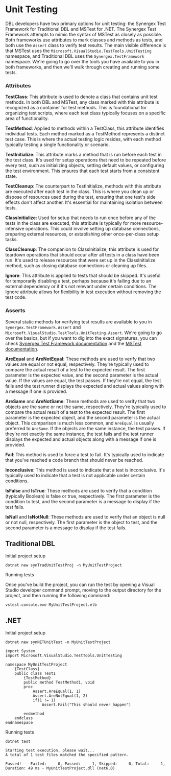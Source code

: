 # Unit Testing
DBL developers have two primary options for unit testing: the Synergex Test Framework for Traditional DBL and MSTest for .NET. The Synergex Test Framework attempts to mimic the syntax of MSTest as closely as possible. Both frameworks use attributes to mark classes and methods as tests, and both use the `Assert` class to verify test results. The main visible difference is that MSTest uses the `Microsoft.VisualStudio.TestTools.UnitTesting` namespace, and Traditional DBL uses the `Synergex.TestFramework` namespace. We're going to go over the tools you have available to you in both frameworks, and then we'll walk through creating and running some tests.

### Attributes

**TestClass**: This attribute is used to denote a class that contains unit test methods. In both DBL and MSTest, any class marked with this attribute is recognized as a container for test methods. This is foundational for organizing test scripts, where each test class typically focuses on a specific area of functionality.

**TestMethod**: Applied to methods within a TestClass, this attribute identifies individual tests. Each method marked as a TestMethod represents a distinct test case. This is where the actual testing logic resides, with each method typically testing a single functionality or scenario.

**TestInitialize**: This attribute marks a method that is run before each test in the test class. It's used for setup operations that need to be repeated before every test, such as initializing objects, setting default values, or configuring the test environment. This ensures that each test starts from a consistent state.

**TestCleanup**: The counterpart to TestInitialize, methods with this attribute are executed after each test in the class. This is where you clean up or dispose of resources used during the test, ensuring that one test's side effects don't affect another. It's essential for maintaining isolation between tests.

**ClassInitialize**: Used for setup that needs to run once before any of the tests in the class are executed, this attribute is typically for more resource-intensive operations. This could involve setting up database connections, preparing external resources, or establishing other once-per-class setup tasks.

**ClassCleanup**: The companion to ClassInitialize, this attribute is used for teardown operations that should occur after all tests in a class have been run. It's used to release resources that were set up in the ClassInitialize method, such as closing database connections or cleaning up files.

**Ignore**: This attribute is applied to tests that should be skipped. It's useful for temporarily disabling a test, perhaps because it's failing due to an external dependency or if it's not relevant under certain conditions. The Ignore attribute allows for flexibility in test execution without removing the test code.

### Asserts
Several static methods for verifying test results are available to you in `Synergex.TestFramework.Assert` and `Microsoft.VisualStudio.TestTools.UnitTesting.Assert`. We're going to go over the basics, but if you want to dig into the exact signatures, you can check [Synergex Test Framework documentation](https://www.synergex.com/docs/#vs/Assert.htm) and the [MSTest documentation](https://docs.microsoft.com/en-us/dotnet/api/microsoft.visualstudio.testtools.unittesting.assert?view=mstest-net-1.3.2).

**AreEqual** and **AreNotEqual**: These methods are used to verify that two values are equal or not equal, respectively. They're typically used to compare the actual result of a test to the expected result. The first parameter is the expected value, and the second parameter is the actual value. If the values are equal, the test passes. If they're not equal, the test fails and the test runner displays the expected and actual values along with a message if one is provided.

**AreSame** and **AreNotSame**: These methods are used to verify that two objects are the same or not the same, respectively. They're typically used to compare the actual result of a test to the expected result. The first parameter is the expected object, and the second parameter is the actual object. This comparison is much less common, and `AreEqual` is usually preferred to `AreSame`. If the objects are the same instance, the test passes. If they're not exactly the same instance, the test fails and the test runner displays the expected and actual objects along with a message if one is provided.

**Fail**: This method is used to force a test to fail. It's typically used to indicate that you've reached a code branch that should never be reached. 

**Inconclusive**: This method is used to indicate that a test is inconclusive. It's typically used to indicate that a test is not applicable under certain conditions.

**IsFalse** and **IsTrue**: These methods are used to verify that a condition (typically Boolean) is false or true, respectively. The first parameter is the condition to test, and the second parameter is a message to display if the test fails.

**IsNull** and **IsNotNull**: These methods are used to verify that an object is null or not null, respectively. The first parameter is the object to test, and the second parameter is a message to display if the test fails.

## Traditional DBL
Initial project setup

```console
dotnet new synTradUnitTestProj -n MyUnitTestProject
```

Running tests

Once you've build the project, you can run the test by opening a Visual Studio developer command prompt, moving to the output directory for the project, and then running the following command:
```console
vstest.console.exe MyUnitTestProject.elb
```
## .NET
Initial project setup

```console
dotnet new synNETUnitTest -n MyUnitTestProject
```

```dbl
import System
import Microsoft.VisualStudio.TestTools.UnitTesting

namespace MyUnitTestProject
	{TestClass}
	public class Test1
		{TestMethod}
		public method TestMethod1, void
		proc
            Assert.AreEqual(1, 1)
            Assert.AreNotEqual(1, 2)
            if(1 != 1)
                Assert.Fail("This should never happen")

		endmethod
	endclass
endnamespace
```

Running tests

```console
dotnet test

Starting test execution, please wait...
A total of 1 test files matched the specified pattern.

Passed!  - Failed:     0, Passed:     1, Skipped:     0, Total:     1, Duration: 49 ms - MyUnitTestProject.dll (net6.0)
```
